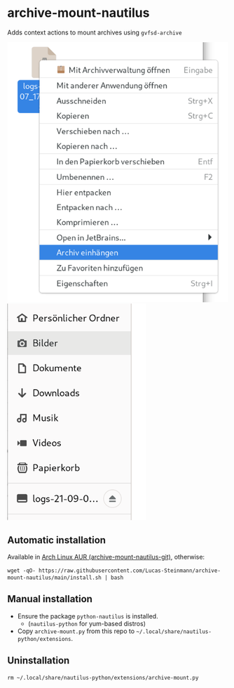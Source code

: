 # archive-mount-nautilus

Adds context actions to mount archives using `gvfsd-archive`

![Screenshot Context Menu](assets/screen.png)
![Screenshot Mounted Archive](assets/screen_2.png)

## Automatic installation

Available in [Arch Linux AUR (archive-mount-nautilus-git)](https://aur.archlinux.org/packages/archive-mount-nautilus-git), otherwise:

```
wget -qO- https://raw.githubusercontent.com/Lucas-Steinmann/archive-mount-nautilus/main/install.sh | bash
```

## Manual installation

- Ensure the package `python-nautilus` is installed.
    - (`nautilus-python` for yum-based distros)
- Copy `archive-mount.py` from this repo to `~/.local/share/nautilus-python/extensions`.

## Uninstallation

```
rm ~/.local/share/nautilus-python/extensions/archive-mount.py
```
